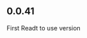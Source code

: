 <!-- https://developers.home-assistant.io/docs/add-ons/presentation#keeping-a-changelog -->

## 0.0.41
First Readt to use version